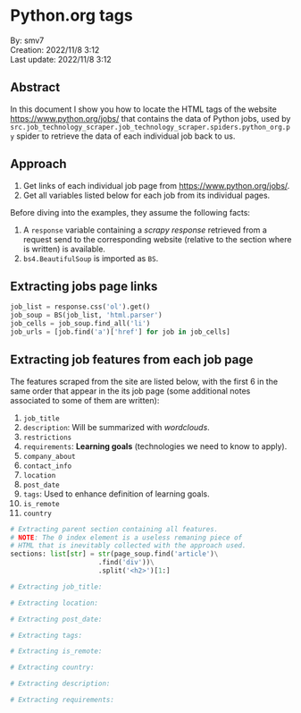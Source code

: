 # Python.org tags

By: smv7\
Creation: 2022/11/8 3:12\
Last update: 2022/11/8 3:12

## Abstract
In this document I show you how to locate the HTML tags of the website https://www.python.org/jobs/ that contains the data of Python jobs, used by `src.job_technology_scraper.job_technology_scraper.spiders.python_org.py` spider to retrieve the data of each individual job back to us.

## Approach
1. Get links of each individual job page from https://www.python.org/jobs/.
2. Get all variables listed below for each job from its individual pages.

Before diving into the examples, they assume the following facts:
1. A `response` variable containing a *scrapy response* retrieved from a request send to the corresponding website (relative to the section where is written) is available.
2. `bs4.BeautifulSoup` is imported as `BS`.

## Extracting jobs page links
```py
job_list = response.css('ol').get()
job_soup = BS(job_list, 'html.parser')
job_cells = job_soup.find_all('li')
job_urls = [job.find('a')['href'] for job in job_cells]
```

## Extracting job features from each job page

The features scraped from the site are listed below, with the first 6 in the same order that appear in the its job page (some additional notes associated to some of them are written):
1. `job_title`
2. `description`: Will be summarized with *wordclouds*.
3. `restrictions`
4. `requirements`: **Learning goals** (technologies we need to know to apply).
5. `company_about`
6. `contact_info`
7. `location`
8. `post_date`
9. `tags`: Used to enhance definition of learning goals.
10. `is_remote`
11. `country`
```py
# Extracting parent section containing all features.
# NOTE: The 0 index element is a useless remaning piece of
# HTML that is inevitably collected with the approach used.
sections: list[str] = str(page_soup.find('article')\
                      .find('div'))\
                      .split('<h2>')[1:]

# Extracting job_title:

# Extracting location:

# Extracting post_date:

# Extracting tags:

# Extracting is_remote:

# Extracting country:

# Extracting description:

# Extracting requirements:

```
